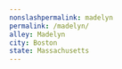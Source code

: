 ```yaml
---
﻿nonslashpermalink: madelyn
permalink: /madelyn/
alley: Madelyn
city: Boston
state: Massachusetts
---
```

